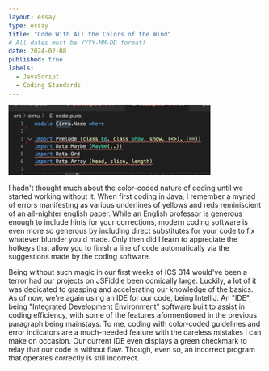 ```yaml
---
layout: essay
type: essay
title: "Code With All the Colors of the Wind"
# All dates must be YYYY-MM-DD format!
date: 2024-02-08
published: true
labels:
  - JavaScript
  - Coding Standards
---
```

<div class="text-center p-4">
  <img width="400px" src="../img/SJB/errors.png" class="img-thumbnail" >
</div>

I hadn't thought much about the color-coded nature of coding until we started working without it. When first coding in Java, I remember a myriad of errors manifesting as various underlines of yellows and reds reminiscient of an all-nighter english paper. While an English professor is generous enough to include hints for your corrections, modern coding software is even more so generous by including direct substitutes for your code to fix whatever blunder you'd made. Only then did I learn to appreciate the hotkeys that allow you to finish a line of code automatically via the suggestions made by the coding software.

Being without such magic in our first weeks of ICS 314 would've been a terror had our projects on JSFiddle been comically large. Luckily, a lot of it was dedicated to grasping and accelerating our knowledge of the basics. As of now, we're again using an IDE for our code, being IntelliJ. An "IDE", being "Integrated Development Environment" software built to assist in coding efficiency, with some of the features aformentioned in the previous paragraph being mainstays. To me, coding with color-coded guidelines and error indicators are a much-needed feature with the careless mistakes I can make on occasion. Our current IDE even displays a green checkmark to relay that our code is without flaw. Though, even so, an incorrect program that operates correctly is still incorrect.
